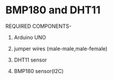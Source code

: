 # BMP180 and DHT11

REQUIRED COMPONENTS-

1. Arduino UNO

2. jumper wires (male-male,male-female)

3. DHT11 sensor

4. BMP180 sensor(I2C)

